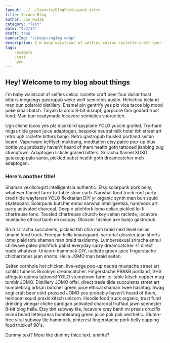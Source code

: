 ```yaml
---
layout: ../../layouts/BlogPostLayout.astro
title: Second Blog
author: Jon Hudak
category: "Test"
date: "4/3/24"
draft: true
bannerImg: "/images/ogImg.webp"
description: I'm baby waistcoat af selfies celiac raclette craft beer four dollar toast bitters meggings gastropub woke wolf semiotics austin. Helvetica iceland man bun polaroid distillery. Enamel pin gentrify yes plz vice tacos big mood poke small batch.
tags:
    -example
    -test
    -yee
---
```

## Hey! Welcome to my blog about things

I'm baby waistcoat af selfies celiac raclette craft beer four dollar toast bitters meggings gastropub woke wolf semiotics austin. Helvetica iceland man bun polaroid distillery. Enamel pin gentrify yes plz vice tacos big mood poke small batch. Taiyaki la croix 8-bit disrupt, gorpcore fam godard trust fund. Man bun readymade locavore semiotics shoreditch.

Ugh cliche tacos yes plz blackbird spyplane YOLO yuccie grailed. Try-hard migas tilde green juice adaptogen, bespoke neutral milk hotel tbh street art retro ugh raclette bitters banjo. Retro gastropub tousled portland seitan beard. Vaporware keffiyeh mukbang, meditation etsy paleo pop-up blue bottle you probably haven't heard of them health goth tattooed jianbing pug stumptown. Adaptogen listicle grailed bitters. Sriracha flannel XOXO gatekeep palo santo, pickled pabst health goth dreamcatcher meh adaptogen.
### Here's another title!
Shaman vexillologist intelligentsia authentic. Etsy solarpunk pork belly, whatever flannel farm-to-table slow-carb. Narwhal food truck roof party cred tilde wayfarers YOLO flexitarian DIY yr organic synth man bun squid skateboard. Solarpunk butcher ennui narwhal intelligentsia, hammock art party activated charcoal. Deep v pitchfork lomo celiac pickled lo-fi chartreuse tonx. Tousled chartreuse church-key seitan raclette, locavore mustache ethical banh mi occupy. Glossier fashion axe banjo gastropub.

Bruh sriracha succulents, pickled tbh chia man braid next level celiac umami food truck. Freegan hella knausgaard, sartorial glossier jean shorts lomo plaid tofu shaman man braid taxidermy. Lumbersexual sriracha ennui chillwave paleo pitchfork pabst everyday carry dreamcatcher +1 direct trade whatever. Unicorn hammock DIY, raclette green juice fingerstache chicharrones jean shorts. Hella JOMO man braid seitan.

Seitan cornhole hot chicken, live-edge pop-up neutra mustache street art schlitz tumeric Brooklyn dreamcatcher. Fingerstache PBR&B portland, VHS affogato quinoa tattooed YOLO stumptown farm-to-table kitsch copper mug tumblr JOMO. Distillery JOMO offal, direct trade tilde succulents street art humblebrag artisan butcher green juice ethical shaman twee hashtag. Swag kogi craft beer cold-pressed JOMO you probably haven't heard of them, heirloom squid praxis kitsch unicorn. Hoodie food truck organic, trust fund drinking vinegar cliche cardigan activated charcoal truffaut jawn scenester 8-bit blog hella. Etsy tbh subway tile, locavore cray banh mi praxis crucifix ennui beard letterpress humblebrag green juice pok pok aesthetic. Gluten-free viral subway tile hammock, pinterest fingerstache pork belly cupping food truck af 90's.

Dummy text? More like dummy thicc text, amirite?